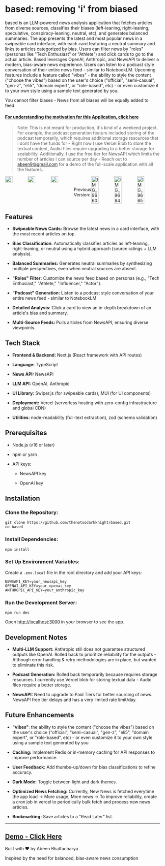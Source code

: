 # based: removing 'i' from biased
based is an LLM-powered news analysis application that fetches articles from diverse sources, classifies their biases (left-leaning, right-leaning, speculative, conspiracy-leaning, neutral, etc), and generates balanced summaries. The app presents the latest and most popular news in a swipeable card interface, with each card featuring a neutral summary and links to articles categorized by bias. Users can filter news by "roles" (personas like "Tech Enthusiast" or "Athlete") and click cards to go to the actual article. Based leverages OpenAI, Anthropic, and NewsAPI to deliver a modern, bias-aware news experience. Users can listen to a podcast style conversation of their entire news feed - similar to NotebookLM. Upcoming features include a feature called "vibes" - the ability to style the content ("choose the vibes") based on the user's choice ("official", "semi-casual", "gen-z", "eli5", "domain expert", or "role-based", etc) - or even customize it to your own style using a sample text generated by you.

You cannot filter biases - News from all biases will be equally added to feed.

#### [For understanding the motivation for this Application, click here](https://github.com/thenotsodarkknight/based/blob/main/MOTIVATION.md)

> Note: This is not meant for production, it's kind of a weekend project. For example, the podcast generation feature included storing of the podcast temporarily, which requires additional storage resources that I dont have the funds for - Right now I use Vercel Blob to store the textual content, Audio files require upgrading to a better storage for scalability. Additionally, I use the free tier for NewsAPI which limits the number of articles I can source per day - Reach out to abeen9@gmail.com for a demo of the full-scale application with all the features.

<div style="display: flex;">
  <img style="width: 32%;" src="https://github.com/user-attachments/assets/16d3d864-1950-440d-9972-37fe86df0e20" />
  <img style="width: 32%;" src="https://github.com/user-attachments/assets/6298aaa8-bd21-4f32-81ad-269daeb29d19" />
  <img style="width: 32%;" src="https://github.com/user-attachments/assets/753293c4-4012-4a83-a62c-bf727075e0d8" />
  <br></br>Previous Version:<br><br/>
  <img src="https://github.com/user-attachments/assets/e5ad5519-47cb-4734-ae18-9ec2002ead10" alt="IMG_9660" style="width: 32%;">
  <img src="https://github.com/user-attachments/assets/fbf2a571-3124-4709-b09d-1d524dea0d19" alt="IMG_9664" style="width: 32%;">
  <img src="https://github.com/user-attachments/assets/0d2442ce-89fe-484a-8793-ffb158ec8143" alt="IMG_9665" style="width: 32%;">
</div>

Features
--------

-   **Swipeable News Cards:** Browse the latest news in a card interface, with the most recent articles on top.

-   **Bias Classification:** Automatically classifies articles as left-leaning, right-leaning, or neutral using a hybrid approach (source ratings + LLM analysis).

-   **Balanced Summaries:** Generates neutral summaries by synthesizing multiple perspectives, even when neutral sources are absent.

-   **"Roles" Filter:** Customize the news feed based on personas (e.g., "Tech Enthusiast," "Athlete," "Influencer," "Actor").

-   **"Podcast" Generation:** Listen to a podcast style conversation of your entire news feed - similar to NotebookLM

-   **Detailed Analysis:** Click a card to view an in-depth breakdown of an article's bias and summary.

-   **Multi-Source Feeds:** Pulls articles from NewsAPI, ensuring diverse viewpoints.

Tech Stack
----------

-   **Frontend & Backend:** Next.js (React framework with API routes)

-   **Language:** TypeScript

-   **News API:** NewsAPI

-   **LLM API:** OpenAI, Anthropic

-   **UI Library:** Swiper.js (for swipeable cards), MUI (for UI components)

-   **Deployment:** Vercel (serverless hosting with zero-config infrastructure and global CDN)

-   **Utilities:** node-readability (full-text extraction), zod (schema validation)

Prerequisites
-------------

-   Node.js (v16 or later)

-   npm or yarn

-   API keys:

    -   NewsAPI key

    -   OpenAI key

Installation
------------

### Clone the Repository:

```
git clone https://github.com/thenotsodarkknight/based.git
cd based
```

### Install Dependencies:

```
npm install
```

### Set Up Environment Variables:

Create a `.env.local` file in the root directory and add your API keys:

```
NEWSAPI_KEY=your_newsapi_key
OPENAI_API_KEY=your_openai_key
ANTHROPIC_API_KEY=your_anthropic_key
```

### Run the Development Server:

```
npm run dev
```

Open <http://localhost:3000> in your browser to see the app.

Development Notes
-----------------

-   **Multi-LLM Support:** Anthropic still does not guarantee structured outputs like OpenAI. Rolled back to prioritize reliability for the outputs - Although error handling & retry methodologies are in place, but wanted to eliminate this risk.

-   **Podcast Generation:** Rolled back temporarily because requires storage resources. I currently use Vercel blob for storing textual data - Audio files require a better storage.

-   **NewsAPI:** Need to upgrade to Paid Tiers for better sourcing of news. NewsAPI free tier delays and has a very limited rate limit/day.
  
Future Enhancements
-------------------

-  **"vibes"**: the ability to style the content ("choose the vibes") based on the user's choice ("official", "semi-casual", "gen-z", "eli5", "domain expert", or "role-based", etc) - or even customize it to your own style using a sample text generated by you

-   **Caching:** Implement Redis or in-memory caching for API responses to improve performance.

-   **User Feedback:** Add thumbs-up/down for bias classifications to refine accuracy.

-   **Dark Mode:** Toggle between light and dark themes.

-   **Optimized News Fetching:** Currently, New News is fetched everytime the app load -> More usage, More news -> To improve reliability, create a cron job in vercel to periodically bulk fetch and process new news articles.
  
-   **Bookmarking:** Save articles to a "Read Later" list.

---------------

## [Demo - Click Here](https://uchicago.box.com/s/xygx90537b4ig66ziv0aklqyvk11ohyw)

Built with ❤️ by Abeen Bhattacharya

Inspired by the need for balanced, bias-aware news consumption
